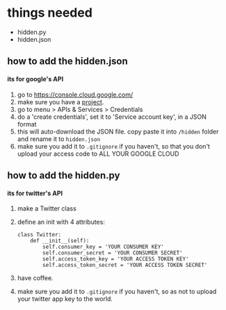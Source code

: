 # things needed
- hidden.py
- hidden.json

## how to add the hidden.json
#### its for google's API

1. go to https://console.cloud.google.com/
2. make sure you have a [project](https://cloud.google.com/resource-manager/docs/creating-managing-projects).
3. go to menu > APIs & Services > Credentials
4. do a 'create credentials', set it to 'Service account key', in a JSON format
5. this will auto-download the JSON file. copy paste it into `/hidden` folder and rename it to `hidden.json`
6. make sure you add it to `.gitignore` if you haven't, so that you don't upload your access code to ALL YOUR GOOGLE CLOUD


## how to add the hidden.py
#### its for twitter's API

1. make a Twitter class
2. define an init with 4 attributes:
    ```
    class Twitter:
        def __init__(self):
            self.consumer_key = 'YOUR CONSUMER KEY'
            self.consumer_secret = 'YOUR CONSUMER SECRET'
            self.access_token_key = 'YOUR ACCESS TOKEN KEY'
            self.access_token_secret = 'YOUR ACCESS TOKEN SECRET'
    ```

3. have coffee.
4. make sure you add it to `.gitignore` if you haven't, so as not to upload your twitter app key to the world.